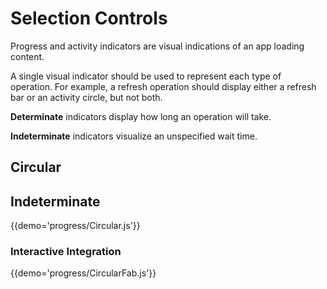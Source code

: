 # Selection Controls

Progress and activity indicators are visual indications of an app loading content.

A single visual indicator should be used to represent each type of operation. For example, a refresh operation should display either a refresh bar or an activity circle, but not both.

**Determinate** indicators display how long an operation will take.

**Indeterminate** indicators visualize an unspecified wait time.

## Circular

## Indeterminate

{{demo='progress/Circular.js'}}

### Interactive Integration

{{demo='progress/CircularFab.js'}}
